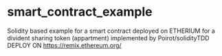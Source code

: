 # smart_contract_example
Solidity based example for a smart contract deployed on ETHERIUM for a divident sharing token (appartment) implemented by Poirot/solidityTDD
DEPLOY ON https://remix.ethereum.org/
